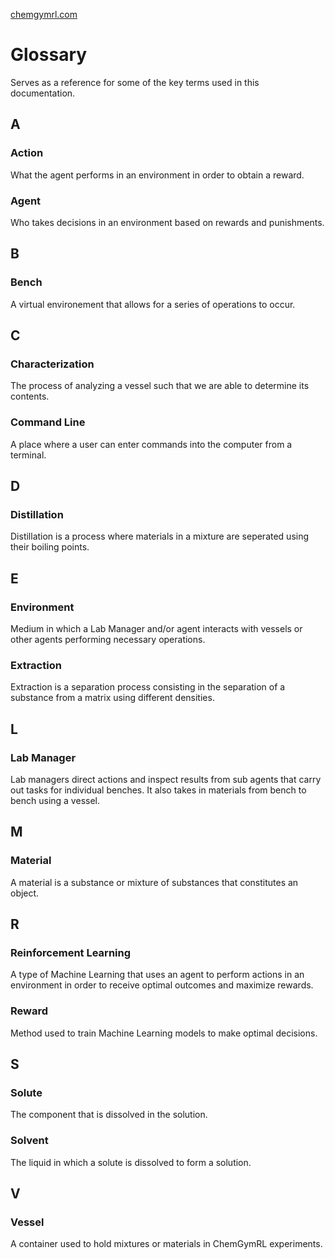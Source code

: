 [chemgymrl.com](https://chemgymrl.com/)

# Glossary

Serves as a reference for some of the key terms used in this documentation.

## A

### Action

What the agent performs in an environment in order to obtain a reward.

### Agent

Who takes decisions in an environment based on rewards and punishments.

## B 

### Bench

A virtual environement that allows for a series of operations to occur.

## C

### Characterization

The process of analyzing a vessel such that we are able to determine its contents.

### Command Line

A place where a user can enter commands into the computer from a terminal.

## D

### Distillation

Distillation is a process where materials in a mixture are seperated using their boiling points.

## E

### Environment

Medium in which a Lab Manager and/or agent interacts with vessels or other agents performing necessary operations.

### Extraction

Extraction is a separation process consisting in the separation of a substance from a matrix using different densities.

## L

### Lab Manager

Lab managers direct actions and inspect results from sub agents that carry out tasks for individual benches. It also takes in materials from bench to bench using a vessel.

## M 
 
### Material

A material is a substance or mixture of substances that constitutes an object. 

## R

### Reinforcement Learning

A type of Machine Learning that uses an agent to perform actions in an environment in order to receive optimal outcomes and maximize rewards.

### Reward

Method used to train Machine Learning models to make optimal decisions.

## S

### Solute

The component that is dissolved in the solution.

### Solvent

The liquid in which a solute is dissolved to form a solution.

## V

### Vessel

A container used to hold mixtures or materials in ChemGymRL experiments.
